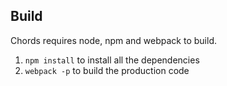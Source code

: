 ## Build

Chords requires node, npm and webpack to build.

1. `npm install` to install all the dependencies
2. `webpack -p` to build the production code
